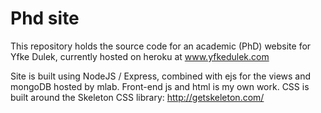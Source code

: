 # Phd site

This repository holds the source code for an academic (PhD) website for Yfke Dulek, 
currently hosted on heroku at www.yfkedulek.com

Site is built using NodeJS / Express, combined with ejs for the views and mongoDB hosted by mlab.
Front-end js and html is my own work. CSS is built around the Skeleton CSS library: http://getskeleton.com/
